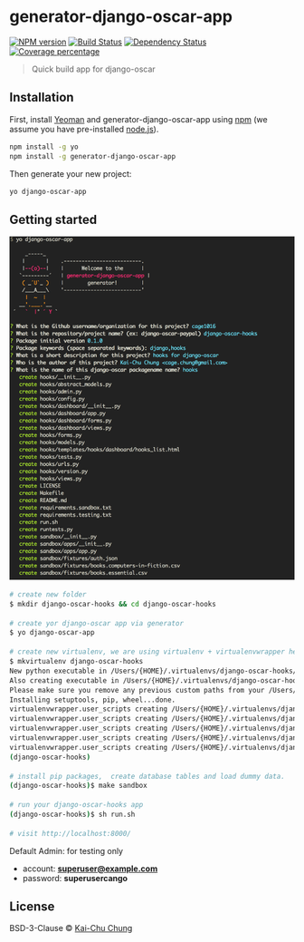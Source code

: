 # generator-django-oscar-app

[![NPM version][npm-image]][npm-url]
[![Build Status][travis-image]][travis-url]
[![Dependency Status][daviddm-image]][daviddm-url]
[![Coverage percentage][coveralls-image]][coveralls-url]

> Quick build app for django-oscar

## Installation

First, install [Yeoman](http://yeoman.io) and generator-django-oscar-app using [npm](https://www.npmjs.com/) (we assume you have pre-installed [node.js](https://nodejs.org/)).

```bash
npm install -g yo
npm install -g generator-django-oscar-app
```

Then generate your new project:

```bash
yo django-oscar-app
```

## Getting started

![screenshot]

```bash
# create new folder
$ mkdir django-oscar-hooks && cd django-oscar-hooks

# create yor django-oscar app via generator
$ yo django-oscar-app

# create new virtualenv, we are using virtualenv + virtualenvwrapper here
$ mkvirtualenv django-oscar-hooks
New python executable in /Users/{HOME}/.virtualenvs/django-oscar-hooks/bin/python2.7
Also creating executable in /Users/{HOME}/.virtualenvs/django-oscar-hooks/bin/python
Please make sure you remove any previous custom paths from your /Users/{HOME}/.pydistutils.cfg file.
Installing setuptools, pip, wheel...done.
virtualenvwrapper.user_scripts creating /Users/{HOME}/.virtualenvs/django-oscar-hooks/bin/predeactivate
virtualenvwrapper.user_scripts creating /Users/{HOME}/.virtualenvs/django-oscar-hooks/bin/postdeactivate
virtualenvwrapper.user_scripts creating /Users/{HOME}/.virtualenvs/django-oscar-hooks/bin/preactivate
virtualenvwrapper.user_scripts creating /Users/{HOME}/.virtualenvs/django-oscar-hooks/bin/postactivate
virtualenvwrapper.user_scripts creating /Users/{HOME}/.virtualenvs/django-oscar-hooks/bin/get_env_details
(django-oscar-hooks)

# install pip packages,  create database tables and load dummy data.
(django-oscar-hooks)$ make sandbox

# run your django-oscar-hooks app
(django-oscar-hooks)$ sh run.sh

# visit http://localhost:8000/
```

Default Admin: for testing only
- account: **superuser@example.com**
- password: **superusercango**

## License

BSD-3-Clause © [Kai-Chu Chung](http://kaichu.io/)


[npm-image]: https://badge.fury.io/js/generator-django-oscar-app.svg
[npm-url]: https://npmjs.org/package/generator-django-oscar-app
[travis-image]: https://travis-ci.org/cage1016/generator-django-oscar-app.svg?branch=master
[travis-url]: https://travis-ci.org/cage1016/generator-django-oscar-app
[daviddm-image]: https://david-dm.org/cage1016/generator-django-oscar-app.svg?theme=shields.io
[daviddm-url]: https://david-dm.org/cage1016/generator-django-oscar-app
[coveralls-image]: https://coveralls.io/repos/cage1016/generator-django-oscar-app/badge.svg
[coveralls-url]: https://coveralls.io/r/cage1016/generator-django-oscar-app
[screenshot]: screenshot.png
